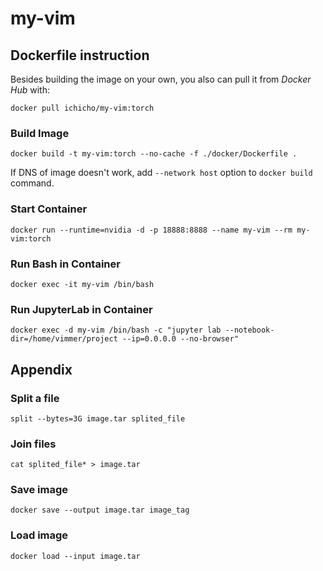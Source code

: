 # my-vim

## Dockerfile instruction
Besides building the image on your own, you also can pull it from *Docker Hub* with:
```
docker pull ichicho/my-vim:torch
```

### Build Image
```
docker build -t my-vim:torch --no-cache -f ./docker/Dockerfile .
```
If DNS of image doesn't work, add `--network host` option to `docker build` command.

### Start Container
```
docker run --runtime=nvidia -d -p 18888:8888 --name my-vim --rm my-vim:torch
```

### Run Bash in Container
```
docker exec -it my-vim /bin/bash
```

### Run JupyterLab in Container
```
docker exec -d my-vim /bin/bash -c "jupyter lab --notebook-dir=/home/vimmer/project --ip=0.0.0.0 --no-browser"
```

## Appendix
### Split a file
```
split --bytes=3G image.tar splited_file
```

### Join files
```
cat splited_file* > image.tar
```

### Save image
```
docker save --output image.tar image_tag
```

### Load image
```
docker load --input image.tar
```

